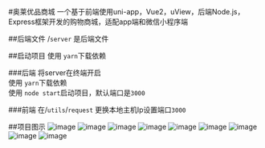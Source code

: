 #奥莱优品商城
  一个基于前端使用uni-app，Vue2，uView，后端Node.js，Express框架开发的购物商城，适配app端和微信小程序端

##后端文件
  /`server` 是后端文件

##启动项目
  使用 `yarn`下载依赖

###后端
  将server在终端开启<br> 
  使用 `yarn`下载依赖<br> 
  使用 `node start`启动项目，默认端口是`3000`

###前端
  在/`utils`/`request` 更换本地主机Ip设置端口`3000`<br> 

##项目图示
![image](project-img/uni-1.jpg)
![image](project-img/uni-2.jpg)
![image](project-img/uni-3.jpg)
![image](project-img/uni-4.jpg)
![image](project-img/uni-5.jpg)
![image](project-img/uni-6.jpg)
![image](project-img/uni-7.jpg)
![image](project-img/uni-8.jpg)
![image](project-img/uni-9.jpg)